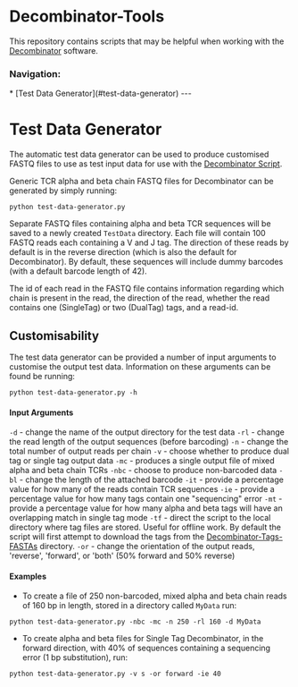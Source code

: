 # Decombinator-Tools

This repository contains scripts that may be helpful when working with the [Decombinator](https://github.com/innate2adaptive/Decombinator) software.

<h3 id="top">Navigation:</h3>
* [Test Data Generator](#test-data-generator)
---

<h1 id="test-data-generator">Test Data Generator</h1>

The automatic test data generator can be used to produce customised FASTQ files to use as test input data for use with the [Decombinator Script](https://github.com/innate2adaptive/Decombinator#decombinator).

Generic TCR alpha and beta chain FASTQ files for Decombinator can be generated by simply running:
```
python test-data-generator.py
```
Separate FASTQ files containing alpha and beta TCR sequences will be saved to a newly created `TestData` directory. Each file will contain 100 FASTQ reads each containing a V and J tag. The direction of these reads by default is in the reverse direction (which is also the default for Decombinator). By default, these sequences will include dummy barcodes (with a default barcode length of 42).

The id of each read in the FASTQ file contains information regarding which chain is present in the read, the direction of the read, whether the read contains one (SingleTag) or two (DualTag) tags, and a read-id.

## Customisability

The test data generator can be provided a number of input arguments to customise the output test data. Information on these arguments can be found be running:
```
python test-data-generator.py -h
```
#### Input Arguments

`-d`   - change the name of the output directory for the test data
`-rl`  - change the read length of the output sequences (before barcoding)
`-n`   - change the total number of output reads per chain
`-v`   - choose whether to produce dual tag or single tag output data
`-mc`  - produces a single output file of mixed alpha and beta chain TCRs
`-nbc` - choose to produce non-barcoded data
`-bl`  - change the length of the attached barcode
`-it`  - provide a percentage value for how many of the reads contain TCR sequences
`-ie`  - provide a percentage value for how many tags contain one "sequencing" error
`-mt`  - provide a percentage value for how many alpha and beta tags will have an overlapping match in single tag mode
`-tf`  - direct the script to the local directory where tag files are stored. Useful for offline work. By default the script will first attempt to download the tags from the [Decombinator-Tags-FASTAs](https://github.com/innate2adaptive/Decombinator-Tags-FASTAs) directory.
`-or`  - change the orientation of the output reads, 'reverse', 'forward', or 'both' (50% forward and 50% reverse)

#### Examples

* To create a file of 250 non-barcoded, mixed alpha and beta chain reads of 160 bp in length, stored in a directory called `MyData` run:
```
python test-data-generator.py -nbc -mc -n 250 -rl 160 -d MyData
```

* To create alpha and beta files for Single Tag Decombinator, in the forward direction, with 40% of sequences containing a sequencing error (1 bp substitution), run:

```
python test-data-generator.py -v s -or forward -ie 40
```
	

